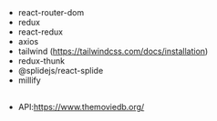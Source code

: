 ##

- react-router-dom
- redux
- react-redux
- axios
- tailwind (https://tailwindcss.com/docs/installation)
- redux-thunk
- @splidejs/react-splide
- millify

##

- API:https://www.themoviedb.org/
